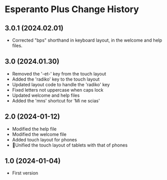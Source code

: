Esperanto Plus Change History
=============================

3.0.1 (2024.02.01)
----------------
- Corrected "bps" shorthand in keyboard layout, in the welcome and help files.

3.0 (2024.01.30)
----------------
- Removed the '-et-' key from the touch layout
- Added the 'radiko' key to the touch layout
- Updated layout code to handle the 'radiko' key
- Fixed letters not uppercase when caps lock
- Updated welcome and help files
- Added the 'mns' shortcut for 'Mi ne scias'

2.0 (2024-01-12)
----------------
- Modified the help file
- Modified the welcome file
- Added touch layout for phones
- Unified the touch layout of tablets with that of phones

1.0 (2024-01-04)
----------------
- First version

